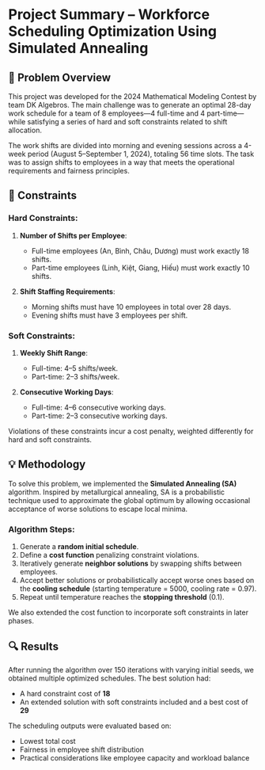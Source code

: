 # Project Summary – Workforce Scheduling Optimization Using Simulated Annealing

## 📌 Problem Overview

This project was developed for the 2024 Mathematical Modeling Contest by team DK Algebros. The main challenge was to generate an optimal 28-day work schedule for a team of 8 employees—4 full-time and 4 part-time—while satisfying a series of hard and soft constraints related to shift allocation.

The work shifts are divided into morning and evening sessions across a 4-week period (August 5–September 1, 2024), totaling 56 time slots. The task was to assign shifts to employees in a way that meets the operational requirements and fairness principles.

## 🧩 Constraints

### Hard Constraints:
1. **Number of Shifts per Employee**:
   - Full-time employees (An, Bình, Châu, Dương) must work exactly 18 shifts.
   - Part-time employees (Linh, Kiệt, Giang, Hiếu) must work exactly 10 shifts.

2. **Shift Staffing Requirements**:
   - Morning shifts must have 10 employees in total over 28 days.
   - Evening shifts must have 3 employees per shift.

### Soft Constraints:
1. **Weekly Shift Range**:
   - Full-time: 4–5 shifts/week.
   - Part-time: 2–3 shifts/week.

2. **Consecutive Working Days**:
   - Full-time: 4–6 consecutive working days.
   - Part-time: 2–3 consecutive working days.

Violations of these constraints incur a cost penalty, weighted differently for hard and soft constraints.

## 💡 Methodology

To solve this problem, we implemented the **Simulated Annealing (SA)** algorithm. Inspired by metallurgical annealing, SA is a probabilistic technique used to approximate the global optimum by allowing occasional acceptance of worse solutions to escape local minima.

### Algorithm Steps:
1. Generate a **random initial schedule**.
2. Define a **cost function** penalizing constraint violations.
3. Iteratively generate **neighbor solutions** by swapping shifts between employees.
4. Accept better solutions or probabilistically accept worse ones based on the **cooling schedule** (starting temperature = 5000, cooling rate = 0.97).
5. Repeat until temperature reaches the **stopping threshold** (0.1).

We also extended the cost function to incorporate soft constraints in later phases.

## 🔍 Results

After running the algorithm over 150 iterations with varying initial seeds, we obtained multiple optimized schedules. The best solution had:
- A hard constraint cost of **18**
- An extended solution with soft constraints included and a best cost of **29**

The scheduling outputs were evaluated based on:
- Lowest total cost
- Fairness in employee shift distribution
- Practical considerations like employee capacity and workload balance

